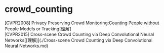 # crowd_counting
[CVPR2008] Privacy Preserving Crowd Monitoring:Counting People without People Models or Tracking[[理解]](./Privacy_preserving_crowd_monitoring_Counting_peopl)  
[CVPR2015] Cross-scene Crowd Counting via Deep Convolutional Neural Networks[[理解]](./Cross-scene Crowd Counting via Deep Convolutional Neural Networks.md)  
